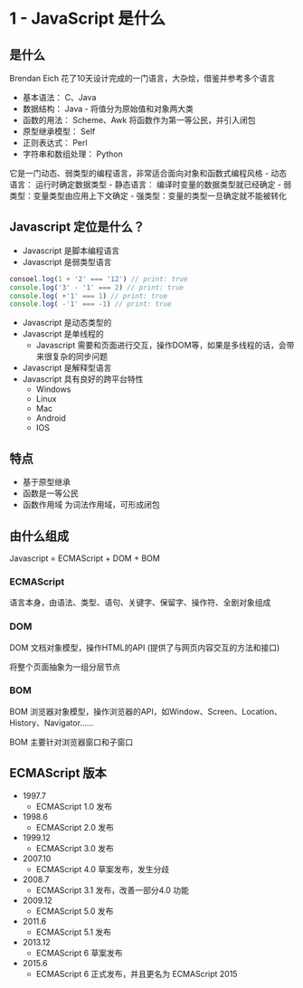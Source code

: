 # 1 - JavaScript 是什么

## 是什么

Brendan Eich 花了10天设计完成的一门语言，大杂烩，借鉴并参考多个语言

 - 基本语法： C、Java
 - 数据结构： Java - 将值分为原始值和对象两大类
 - 函数的用法： Scheme、Awk 将函数作为第一等公民，并引入闭包
 - 原型继承模型： Self
 - 正则表达式： Perl
 - 字符串和数组处理： Python

它是一门动态、弱类型的编程语言，非常适合面向对象和函数式编程风格
    - 动态语言： 运行时确定数据类型
      - 静态语言： 编译时变量的数据类型就已经确定
    - 弱类型：变量类型由应用上下文确定
      - 强类型：变量的类型一旦确定就不能被转化

## Javascript 定位是什么？

- Javascript 是脚本编程语言
- Javascript 是弱类型语言
```javascript
consoel.log(1 + '2' === '12') // print: true
console.log('3' - '1' === 2) // print: true
console.log( +'1' === 1) // print: true
console.log( -'1' === -1) // print: true
```
- Javascript 是动态类型的
- Javascript 是单线程的
  - Javascript 需要和页面进行交互，操作DOM等，如果是多线程的话，会带来很复杂的同步问题
- Javascript 是解释型语言
- Javascript 具有良好的跨平台特性
  - Windows
  - Linux
  - Mac
  - Android
  - IOS

## 特点

- 基于原型继承
- 函数是一等公民
- 函数作用域 为词法作用域，可形成闭包

## 由什么组成

Javascript = ECMAScript + DOM + BOM

### ECMAScript

语言本身，由语法、类型、语句、关键字、保留字、操作符、全剧对象组成

### DOM

DOM 文档对象模型，操作HTML的API (提供了与网页内容交互的方法和接口)

将整个页面抽象为一组分层节点

### BOM

BOM 浏览器对象模型，操作浏览器的API，如Window、Screen、Location、History、Navigator……

BOM 主要针对浏览器窗口和子窗口

## ECMAScript 版本

- 1997.7
  - ECMAScript 1.0 发布
- 1998.6
  - ECMAScript 2.0 发布
- 1999.12
  - ECMAScript 3.0 发布
- 2007.10
  - ECMAScript 4.0 草案发布，发生分歧
- 2008.7
  - ECMAScript 3.1 发布，改善一部分4.0 功能
- 2009.12
  - ECMAScript 5.0 发布
- 2011.6
  - ECMAScript 5.1 发布
- 2013.12
  - ECMAScript 6 草案发布
- 2015.6
  - ECMAScript 6 正式发布，并且更名为 ECMAScript 2015